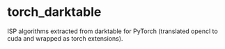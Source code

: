 # torch_darktable

ISP algorithms extracted from darktable for PyTorch (translated opencl to cuda and wrapped as torch extensions).


